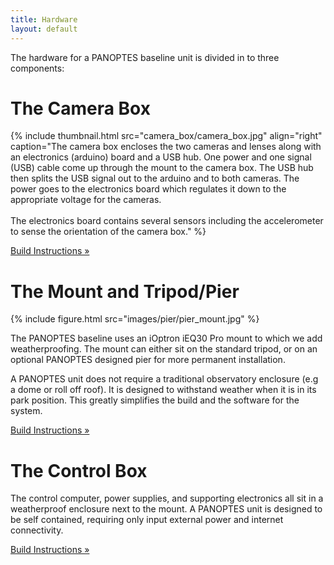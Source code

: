 ```yaml
---
title: Hardware
layout: default
---
```


The hardware for a PANOPTES baseline unit is divided in to three components:

# The Camera Box

{% include thumbnail.html src="camera_box/camera_box.jpg" align="right" caption="The camera box encloses the two cameras and lenses along with an electronics (arduino) board and a USB hub.  One power and one signal (USB) cable come up through the mount to the camera box.  The USB hub then splits the USB signal out to the arduino and to both cameras.  The power goes to the electronics board which regulates it down to the appropriate voltage for the cameras. <br><br> The electronics board contains several sensors including the accelerometer to sense the orientation of the camera box." %}

<a class="btn btn-primary" href="hardware/camera_box.html" role="button">Build Instructions &raquo;</a>

# The Mount and Tripod/Pier

{% include figure.html src="images/pier/pier_mount.jpg" %}

The PANOPTES baseline uses an iOptron iEQ30 Pro mount to which we add weatherproofing.  The mount can either sit on the standard tripod, or on an optional PANOPTES designed pier for more permanent installation.

A PANOPTES unit does not require a traditional observatory enclosure (e.g a dome or roll off roof).  It is designed to withstand weather when it is in its park position.  This greatly simplifies the build and the software for the system.

<a class="btn btn-primary" href="hardware/pier.html" role="button">Build Instructions &raquo;</a>

# The Control Box

The control computer, power supplies, and supporting electronics all sit in a weatherproof enclosure next to the mount.  A PANOPTES unit is designed to be self contained, requiring only input external power and internet connectivity.

<a class="btn btn-primary" href="hardware/control_box.html" role="button">Build Instructions &raquo;</a>
